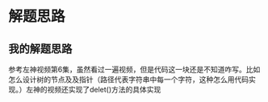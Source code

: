 # 解题思路

## 我的解题思路
参考左神视频第6集，虽然看过一遍视频，但是代码这一块还是不知道咋写。比如怎么设计树的节点及及指针（路径代表字符串中每一个字符，这种怎么用代码实现。）左神的视频还实现了delet()方法的具体实现

